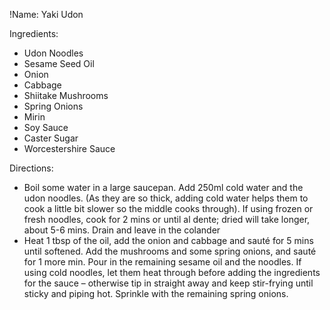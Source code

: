 !Name: Yaki Udon

Ingredients:
- Udon Noodles
- Sesame Seed Oil
- Onion
- Cabbage
- Shiitake Mushrooms
- Spring Onions
- Mirin
- Soy Sauce
- Caster Sugar
- Worcestershire Sauce

Directions:
- Boil some water in a large saucepan. Add 250ml cold water and the udon noodles. (As they are so thick, adding cold water helps them to cook a little bit slower so the middle cooks through). If using frozen or fresh noodles, cook for 2 mins or until al dente; dried will take longer, about 5-6 mins. Drain and leave in the colander
- Heat 1 tbsp of the oil, add the onion and cabbage and sauté for 5 mins until softened. Add the mushrooms and some spring onions, and sauté for 1 more min. Pour in the remaining sesame oil and the noodles. If using cold noodles, let them heat through before adding the ingredients for the sauce – otherwise tip in straight away and keep stir-frying until sticky and piping hot. Sprinkle with the remaining spring onions.
